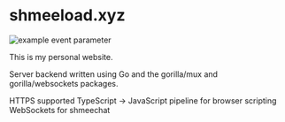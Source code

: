 # shmeeload.xyz

![example event parameter](https://github.com/github/aljo242/shmeeload.xyz/.github/workflows/go.yml/badge.svg?event=pull_request)

This is my personal website.

Server backend written using Go and the gorilla/mux and gorilla/websockets packages.

HTTPS supported
TypeScript -> JavaScript pipeline for browser scripting
WebSockets for shmeechat

